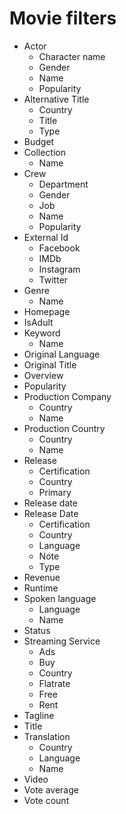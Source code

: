 # Movie filters

- Actor
    - Character name
    - Gender
    - Name
    - Popularity
- Alternative Title
    - Country
    - Title
    - Type
- Budget
- Collection
    - Name
- Crew
    - Department
    - Gender
    - Job
    - Name
    - Popularity
- External Id
    - Facebook
    - IMDb
    - Instagram
    - Twitter
- Genre
    - Name
- Homepage
- IsAdult
- Keyword
    - Name
- Original Language
- Original Title
- Overview
- Popularity
- Production Company
    - Country
    - Name
- Production Country
    - Country
    - Name
- Release
    - Certification
    - Country
    - Primary
- Release date
- Release Date
    - Certification
    - Country
    - Language
    - Note
    - Type
- Revenue
- Runtime
- Spoken language
    - Language
    - Name
- Status
- Streaming Service
    - Ads
    - Buy
    - Country
    - Flatrate
    - Free
    - Rent
- Tagline
- Title
- Translation
    - Country
    - Language
    - Name
- Video
- Vote average
- Vote count
